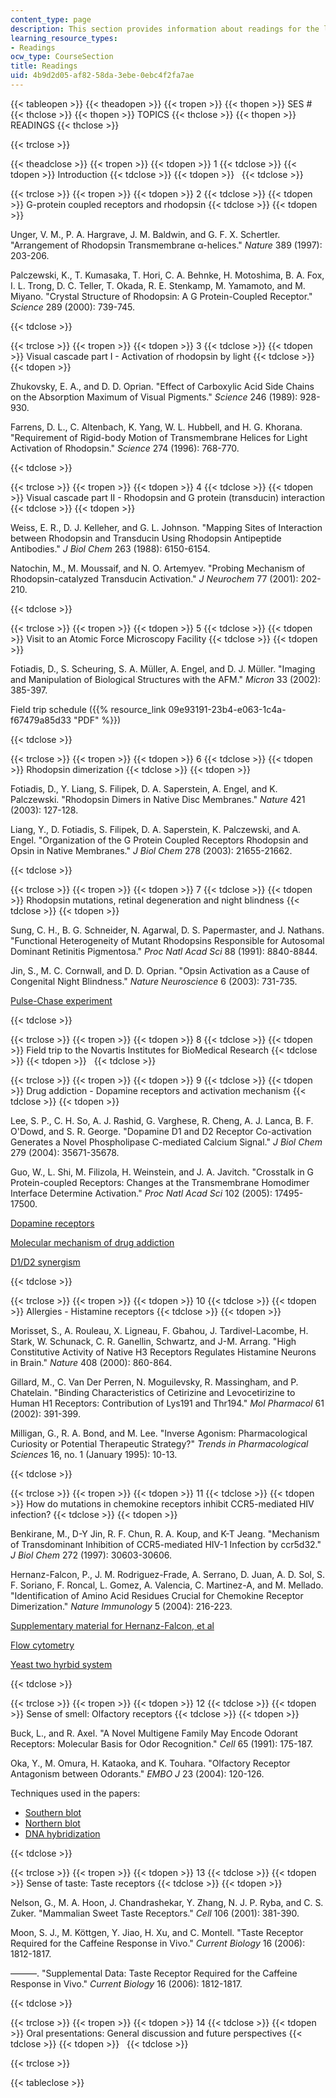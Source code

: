 ```yaml
---
content_type: page
description: This section provides information about readings for the lecture sessions.
learning_resource_types:
- Readings
ocw_type: CourseSection
title: Readings
uid: 4b9d2d05-af82-58da-3ebe-0ebc4f2fa7ae
---
```


{{< tableopen >}}
{{< theadopen >}}
{{< tropen >}}
{{< thopen >}}
SES #
{{< thclose >}}
{{< thopen >}}
TOPICS
{{< thclose >}}
{{< thopen >}}
READINGS
{{< thclose >}}

{{< trclose >}}

{{< theadclose >}}
{{< tropen >}}
{{< tdopen >}}
1
{{< tdclose >}}
{{< tdopen >}}
Introduction
{{< tdclose >}}
{{< tdopen >}}
 
{{< tdclose >}}

{{< trclose >}}
{{< tropen >}}
{{< tdopen >}}
2
{{< tdclose >}}
{{< tdopen >}}
G-protein coupled receptors and rhodopsin
{{< tdclose >}}
{{< tdopen >}}


Unger, V. M., P. A. Hargrave, J. M. Baldwin, and G. F. X. Schertler. "Arrangement of Rhodopsin Transmembrane α-helices." _Nature_ 389 (1997): 203-206.

Palczewski, K., T. Kumasaka, T. Hori, C. A. Behnke, H. Motoshima, B. A. Fox, I. L. Trong, D. C. Teller, T. Okada, R. E. Stenkamp, M. Yamamoto, and M. Miyano. "Crystal Structure of Rhodopsin: A G Protein-Coupled Receptor." _Science_ 289 (2000): 739-745.


{{< tdclose >}}

{{< trclose >}}
{{< tropen >}}
{{< tdopen >}}
3
{{< tdclose >}}
{{< tdopen >}}
Visual cascade part I - Activation of rhodopsin by light
{{< tdclose >}}
{{< tdopen >}}


Zhukovsky, E. A., and D. D. Oprian. "Effect of Carboxylic Acid Side Chains on the Absorption Maximum of Visual Pigments." _Science_ 246 (1989): 928-930.

Farrens, D. L., C. Altenbach, K. Yang, W. L. Hubbell, and H. G. Khorana. "Requirement of Rigid-body Motion of Transmembrane Helices for Light Activation of Rhodopsin." _Science_ 274 (1996): 768-770.


{{< tdclose >}}

{{< trclose >}}
{{< tropen >}}
{{< tdopen >}}
4
{{< tdclose >}}
{{< tdopen >}}
Visual cascade part II - Rhodopsin and G protein (transducin) interaction
{{< tdclose >}}
{{< tdopen >}}


Weiss, E. R., D. J. Kelleher, and G. L. Johnson. "Mapping Sites of Interaction between Rhodopsin and Transducin Using Rhodopsin Antipeptide Antibodies." _J Biol Chem_ 263 (1988): 6150-6154.

Natochin, M., M. Moussaif, and N. O. Artemyev. "Probing Mechanism of Rhodopsin-catalyzed Transducin Activation." _J Neurochem_ 77 (2001): 202-210.


{{< tdclose >}}

{{< trclose >}}
{{< tropen >}}
{{< tdopen >}}
5
{{< tdclose >}}
{{< tdopen >}}
Visit to an Atomic Force Microscopy Facility
{{< tdclose >}}
{{< tdopen >}}


Fotiadis, D., S. Scheuring, S. A. Müller, A. Engel, and D. J. Müller. "Imaging and Manipulation of Biological Structures with the AFM." _Micron_ 33 (2002): 385-397.

Field trip schedule ({{% resource_link 09e93191-23b4-e063-1c4a-f67479a85d33 "PDF" %}})


{{< tdclose >}}

{{< trclose >}}
{{< tropen >}}
{{< tdopen >}}
6
{{< tdclose >}}
{{< tdopen >}}
Rhodopsin dimerization
{{< tdclose >}}
{{< tdopen >}}


Fotiadis, D., Y. Liang, S. Filipek, D. A. Saperstein, A. Engel, and K. Palczewski. "Rhodopsin Dimers in Native Disc Membranes." _Nature_ 421 (2003): 127-128.

Liang, Y., D. Fotiadis, S. Filipek, D. A. Saperstein, K. Palczewski, and A. Engel. "Organization of the G Protein Coupled Receptors Rhodopsin and Opsin in Native Membranes." _J Biol Chem_ 278 (2003): 21655-21662.


{{< tdclose >}}

{{< trclose >}}
{{< tropen >}}
{{< tdopen >}}
7
{{< tdclose >}}
{{< tdopen >}}
Rhodopsin mutations, retinal degeneration and night blindness
{{< tdclose >}}
{{< tdopen >}}


Sung, C. H., B. G. Schneider, N. Agarwal, D. S. Papermaster, and J. Nathans. "Functional Heterogeneity of Mutant Rhodopsins Responsible for Autosomal Dominant Retinitis Pigmentosa." _Proc Natl Acad Sci_ 88 (1991): 8840-8844.

Jin, S., M. C. Cornwall, and D. D. Oprian. "Opsin Activation as a Cause of Congenital Night Blindness." _Nature Neuroscience_ 6 (2003): 731-735.

[Pulse-Chase experiment](http://www.sumanasinc.com/webcontent/animations/content/pulsechase/pulsechase.html)


{{< tdclose >}}

{{< trclose >}}
{{< tropen >}}
{{< tdopen >}}
8
{{< tdclose >}}
{{< tdopen >}}
Field trip to the Novartis Institutes for BioMedical Research
{{< tdclose >}}
{{< tdopen >}}
 
{{< tdclose >}}

{{< trclose >}}
{{< tropen >}}
{{< tdopen >}}
9
{{< tdclose >}}
{{< tdopen >}}
Drug addiction - Dopamine receptors and activation mechanism
{{< tdclose >}}
{{< tdopen >}}


Lee, S. P., C. H. So, A. J. Rashid, G. Varghese, R. Cheng, A. J. Lanca, B. F. O'Dowd, and S. R. George. "Dopamine D1 and D2 Receptor Co-activation Generates a Novel Phospholipase C-mediated Calcium Signal." _J Biol Chem_ 279 (2004): 35671-35678.

Guo, W., L. Shi, M. Filizola, H. Weinstein, and J. A. Javitch. "Crosstalk in G Protein-coupled Receptors: Changes at the Transmembrane Homodimer Interface Determine Activation." _Proc Natl Acad Sci_ 102 (2005): 17495-17500.

[Dopamine receptors](http://www.williams.edu/imput/synapse/pages/III.html)

[Molecular mechanism of drug addiction](http://www.jneurosci.org/content/12/7/2439.full.pdf)

[D1/D2 synergism](http://stke.sciencemag.org/cgi/content/full/sigtrans;2004/255/pe50)


{{< tdclose >}}

{{< trclose >}}
{{< tropen >}}
{{< tdopen >}}
10
{{< tdclose >}}
{{< tdopen >}}
Allergies - Histamine receptors
{{< tdclose >}}
{{< tdopen >}}


Morisset, S., A. Rouleau, X. Ligneau, F. Gbahou, J. Tardivel-Lacombe, H. Stark, W. Schunack, C. R. Ganellin, Schwartz, and J-M. Arrang. "High Constitutive Activity of Native H3 Receptors Regulates Histamine Neurons in Brain." _Nature_ 408 (2000): 860-864.

Gillard, M., C. Van Der Perren, N. Moguilevsky, R. Massingham, and P. Chatelain. "Binding Characteristics of Cetirizine and Levocetirizine to Human H1 Receptors: Contribution of Lys191 and Thr194." _Mol Pharmacol_ 61 (2002): 391-399.

Milligan, G., R. A. Bond, and M. Lee. "Inverse Agonism: Pharmacological Curiosity or Potential Therapeutic Strategy?" _Trends in Pharmacological Sciences_ 16, no. 1 (January 1995): 10-13.


{{< tdclose >}}

{{< trclose >}}
{{< tropen >}}
{{< tdopen >}}
11
{{< tdclose >}}
{{< tdopen >}}
How do mutations in chemokine receptors inhibit CCR5-mediated HIV infection?
{{< tdclose >}}
{{< tdopen >}}


Benkirane, M., D-Y Jin, R. F. Chun, R. A. Koup, and K-T Jeang. "Mechanism of Transdominant Inhibition of CCR5-mediated HIV-1 Infection by ccr5d32." _J Biol Chem_ 272 (1997): 30603-30606.

Hernanz-Falcon, P., J. M. Rodriguez-Frade, A. Serrano, D. Juan, A. D. Sol, S. F. Soriano, F. Roncal, L. Gomez, A. Valencia, C. Martinez-A, and M. Mellado. "Identification of Amino Acid Residues Crucial for Chemokine Receptor Dimerization." _Nature Immunology_ 5 (2004): 216-223.

[Supplementary material for Hernanz-Falcon, et al](http://www.nature.com/ni/journal/v5/n2/suppinfo/ni1027_S1.html)

[Flow cytometry](http://unsolvedmysteries.oregonstate.edu/flow_06)

[Yeast two hyrbid system](http://www.sumanasinc.com/webcontent/anisamples/molecularbiology/yeasttwohybrid.html)


{{< tdclose >}}

{{< trclose >}}
{{< tropen >}}
{{< tdopen >}}
12
{{< tdclose >}}
{{< tdopen >}}
Sense of smell: Olfactory receptors
{{< tdclose >}}
{{< tdopen >}}


Buck, L., and R. Axel. "A Novel Multigene Family May Encode Odorant Receptors: Molecular Basis for Odor Recognition." _Cell_ 65 (1991): 175-187.

Oka, Y., M. Omura, H. Kataoka, and K. Touhara. "Olfactory Receptor Antagonism between Odorants." _EMBO J_ 23 (2004): 120-126.

Techniques used in the papers:

*   [Southern blot](http://www.bio.davidson.edu/genomics/method/Southernblot.html)
*   [Northern blot](http://www.escience.ws/b572/L13/north.html)
*   [DNA hybridization](http://www.cliffsnotes.com/sciences/biology/biochemistry-ii/molecular-cloning-of-dna/dna-hybridization)


{{< tdclose >}}

{{< trclose >}}
{{< tropen >}}
{{< tdopen >}}
13
{{< tdclose >}}
{{< tdopen >}}
Sense of taste: Taste receptors
{{< tdclose >}}
{{< tdopen >}}


Nelson, G., M. A. Hoon, J. Chandrashekar, Y. Zhang, N. J. P. Ryba, and C. S. Zuker. "Mammalian Sweet Taste Receptors." _Cell_ 106 (2001): 381-390.

Moon, S. J., M. Köttgen, Y. Jiao, H. Xu, and C. Montell. "Taste Receptor Required for the Caffeine Response in Vivo." _Current Biology_ 16 (2006): 1812-1817.

———. "Supplemental Data: Taste Receptor Required for the Caffeine Response in Vivo." _Current Biology_ 16 (2006): 1812-1817.


{{< tdclose >}}

{{< trclose >}}
{{< tropen >}}
{{< tdopen >}}
14
{{< tdclose >}}
{{< tdopen >}}
Oral presentations: General discussion and future perspectives
{{< tdclose >}}
{{< tdopen >}}
 
{{< tdclose >}}

{{< trclose >}}

{{< tableclose >}}